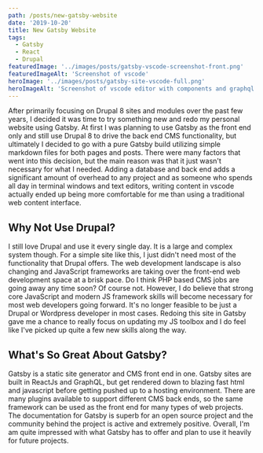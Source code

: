 ```yaml
---
path: /posts/new-gatsby-website
date: '2019-10-20'
title: New Gatsby Website
tags:
  - Gatsby
  - React
  - Drupal
featuredImage: '../images/posts/gatsby-vscode-screenshot-front.png'
featuredImageAlt: 'Screenshot of vscode'
heroImage: '../images/posts/gatsby-site-vscode-full.png'
heroImageAlt: 'Screenshot of vscode editor with components and graphql query'
---
```


After primarily focusing on Drupal 8 sites and modules over the past few years, I decided it was time to try something new and redo my personal website using Gatsby. At first I was planning to use Gatsby as the front end only and still use Drupal 8 to drive the back end CMS functionality, but ultimately I decided to go with a pure Gatsby build utilizing simple markdown files for both pages and posts. There were many factors that went into this decision, but the main reason was that it just wasn't necessary for what I needed. Adding a database and back end adds a significant amount of overhead to any project and as someone who spends all day in terminal windows and text editors, writing content in vscode actually ended up being more comfortable for me than using a traditional web content interface.

## Why Not Use Drupal?

I still love Drupal and use it every single day. It is a large and complex system though. For a simple site like this, I just didn't need most of the functionality that Drupal offers. The web development landscape is also changing and JavaScript frameworks are taking over the front-end web development space at a brisk pace. Do I think PHP based CMS jobs are going away any time soon? Of course not. However, I do believe that strong core JavaScript and modern JS framework skills will become necessary for most web developers going forward. It's no longer feasible to be just a Drupal or Wordpress developer in most cases. Redoing this site in Gatsby gave me a chance to really focus on updating my JS toolbox and I do feel like I've picked up quite a few new skills along the way.

## What's So Great About Gatsby?

Gatsby is a static site generator and CMS front end in one. Gatsby sites are built in ReactJs and GraphQL, but get rendered down to blazing fast html and javascript before getting pushed up to a hosting environment. There are many plugins available to support different CMS back ends, so the same framework can be used as the front end for many types of web projects. The documentation for Gatsby is superb for an open source project and the community behind the project is active and extremely positive. Overall, I'm am quite impressed with what Gatsby has to offer and plan to use it heavily for future projects.
